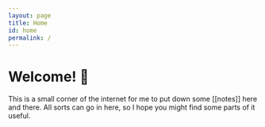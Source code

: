 ```yaml
---
layout: page
title: Home
id: home
permalink: /
---
```


# Welcome! 🥔

<!-- <p style="padding: 3em 1em; background: #f5f7ff; border-radius: 4px;">
  Take a look at <span style="font-weight: bold">[[Your first note]]</span> to get started on your exploration.
</p> -->

This is a small corner of the internet for me to put down some [[notes]] here and there. 
All sorts can go in here, so I hope you might find some parts of it useful. 

<style>
  .wrapper {
    max-width: 46em;
  }
</style>
